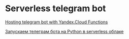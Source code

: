 # Serverless telegram bot
[Hosting telegram bot with Yandex.Cloud Functions](https://cloud.yandex.ru/docs/functions/tutorials/telegram-bot-serverless)

[Запускаем телеграм бота на Python в serverless облаке](https://drive.google.com/file/d/1xujv7XjsQzruXbl0JyKZgxwWBxdxe40h/view?usp=sharing)
